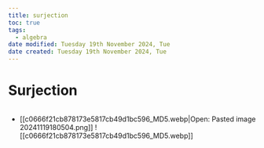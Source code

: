```yaml
---
title: surjection
toc: true
tags:
  - algebra
date modified: Tuesday 19th November 2024, Tue
date created: Tuesday 19th November 2024, Tue
---
```


# Surjection
```toc
```
- [[c0666f21cb878173e5817cb49d1bc596_MD5.webp|Open: Pasted image 20241119180504.png]]
![[c0666f21cb878173e5817cb49d1bc596_MD5.webp]]